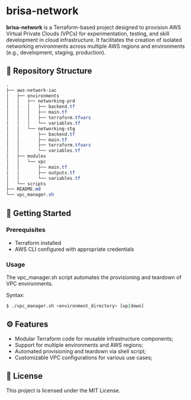 # brisa-network
<b>brisa-network</b> is a Terraform-based project designed to provision AWS Virtual Private Clouds (VPCs) for experimentation, testing, and skill development in cloud infrastructure. It facilitates the creation of isolated networking environments across multiple AWS regions and environments (e.g., development, staging, production).

## 📁 Repository Structure
```css
.
├── aws-network-iac
│   ├── environments
│   │   ├── networking-prd
│   │   │   ├── backend.tf
│   │   │   ├── main.tf
│   │   │   ├── terraform.tfvars
│   │   │   └── variables.tf
│   │   └── networking-stg
│   │       ├── backend.tf
│   │       ├── main.tf
│   │       ├── terraform.tfvars
│   │       └── variables.tf
│   ├── modules
│   │   └── vpc
│   │       ├── main.tf
│   │       ├── outputs.tf
│   │       └── variables.tf
│   └── scripts
├── README.md
└── vpc_manager.sh
```

## 🚀 Getting Started

### Prerequisites
- Terraform installed
- AWS CLI configured with appropriate credentials

### Usage
The vpc_manager.sh script automates the provisioning and teardown of VPC environments.

Syntax:
```bash
$ ./vpc_manager.sh <environment_directory> [up|down]
```
## ⚙️ Features

- Modular Terraform code for reusable infrastructure components;
- Support for multiple environments and AWS regions;
- Automated provisioning and teardown via shell script;
- Customizable VPC configurations for various use cases;

## 📝 License
This project is licensed under the MIT License.